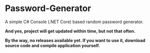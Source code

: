 # Password-Generator
A simple C# Console (.NET Core) based random password generator. 

**And yes, project will get updated within time, but not that often.**

**By the way, no releases available yet. If you want to use it, download source code and compile application yourself.**

